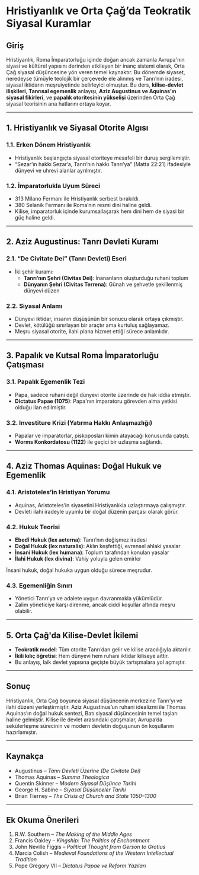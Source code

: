 # Hristiyanlık ve Orta Çağ’da Teokratik Siyasal Kuramlar

## Giriş

Hristiyanlık, Roma İmparatorluğu içinde doğan ancak zamanla Avrupa'nın siyasi ve kültürel yapısını derinden etkileyen bir inanç sistemi olarak, Orta Çağ siyasal düşüncesine yön veren temel kaynaktır. Bu dönemde siyaset, neredeyse tümüyle teolojik bir çerçevede ele alınmış ve Tanrı’nın iradesi, siyasal iktidarın meşruiyetinde belirleyici olmuştur. Bu ders, **kilise-devlet ilişkileri**, **Tanrısal egemenlik** anlayışı, **Aziz Augustinus ve Aquinas’ın siyasal fikirleri**, ve **papalık otoritesinin yükselişi** üzerinden Orta Çağ siyasal teorisinin ana hatlarını ortaya koyar.

---

## 1. Hristiyanlık ve Siyasal Otorite Algısı

### 1.1. Erken Dönem Hristiyanlık

- Hristiyanlık başlangıçta siyasal otoriteye mesafeli bir duruş sergilemiştir.
- “Sezar’ın hakkı Sezar’a, Tanrı’nın hakkı Tanrı’ya” (Matta 22:21) ifadesiyle dünyevi ve uhrevi alanlar ayrılmıştır.

### 1.2. İmparatorlukla Uyum Süreci

- 313 Milano Fermanı ile Hristiyanlık serbest bırakıldı.
- 380 Selanik Fermanı ile Roma’nın resmi dini haline geldi.
- Kilise, imparatorluk içinde kurumsallaşarak hem dini hem de siyasi bir güç haline geldi.

---

## 2. Aziz Augustinus: Tanrı Devleti Kuramı

### 2.1. “De Civitate Dei” (Tanrı Devleti) Eseri

- İki şehir kuramı:
  - **Tanrı’nın Şehri (Civitas Dei)**: İnananların oluşturduğu ruhani toplum
  - **Dünyanın Şehri (Civitas Terrena)**: Günah ve şehvetle şekillenmiş dünyevi düzen

### 2.2. Siyasal Anlamı

- Dünyevi iktidar, insanın düşüşünün bir sonucu olarak ortaya çıkmıştır.
- Devlet, kötülüğü sınırlayan bir araçtır ama kurtuluş sağlayamaz.
- Meşru siyasal otorite, ilahi plana hizmet ettiği sürece anlamlıdır.

---

## 3. Papalık ve Kutsal Roma İmparatorluğu Çatışması

### 3.1. Papalık Egemenlik Tezi

- Papa, sadece ruhani değil dünyevi otorite üzerinde de hak iddia etmiştir.
- **Dictatus Papae (1075)**: Papa'nın imparatoru görevden alma yetkisi olduğu ilan edilmiştir.

### 3.2. Investiture Krizi (Yatırma Hakkı Anlaşmazlığı)

- Papalar ve imparatorlar, piskoposları kimin atayacağı konusunda çatıştı.
- **Worms Konkordatosu (1122)** ile geçici bir uzlaşma sağlandı.

---

## 4. Aziz Thomas Aquinas: Doğal Hukuk ve Egemenlik

### 4.1. Aristoteles’in Hristiyan Yorumu

- Aquinas, Aristoteles’in siyasetini Hristiyanlıkla uzlaştırmaya çalışmıştır.
- Devleti ilahi iradeyle uyumlu bir doğal düzenin parçası olarak görür.

### 4.2. Hukuk Teorisi

- **Ebedî Hukuk (lex aeterna)**: Tanrı’nın değişmez iradesi
- **Doğal Hukuk (lex naturalis)**: Aklın keşfettiği, evrensel ahlaki yasalar
- **İnsani Hukuk (lex humana)**: Toplum tarafından konulan yasalar
- **İlahi Hukuk (lex divina)**: Vahiy yoluyla gelen emirler

İnsani hukuk, doğal hukuka uygun olduğu sürece meşrudur.

### 4.3. Egemenliğin Sınırı

- Yönetici Tanrı’ya ve adalete uygun davranmakla yükümlüdür.
- Zalim yöneticiye karşı direnme, ancak ciddi koşullar altında meşru olabilir.

---

## 5. Orta Çağ'da Kilise-Devlet İkilemi

- **Teokratik model**: Tüm otorite Tanrı’dan gelir ve kilise aracılığıyla aktarılır.
- **İkili kılıç öğretisi**: Hem dünyevi hem ruhani iktidar kiliseye aittir.
- Bu anlayış, laik devlet yapısına geçişte büyük tartışmalara yol açmıştır.

---

## Sonuç

Hristiyanlık, Orta Çağ boyunca siyasal düşüncenin merkezine Tanrı’yı ve ilahi düzeni yerleştirmiştir. Aziz Augustinus’un ruhani idealizmi ile Thomas Aquinas’ın doğal hukuk sentezi, Batı siyasal düşüncesinin temel taşları haline gelmiştir. Kilise ile devlet arasındaki çatışmalar, Avrupa’da sekülerleşme sürecinin ve modern devletin doğuşunun ön koşullarını hazırlamıştır.

---

## Kaynakça

- Augustinus – _Tanrı Devleti Üzerine (De Civitate Dei)_
- Thomas Aquinas – _Summa Theologica_
- Quentin Skinner – _Modern Siyasal Düşünce Tarihi_
- George H. Sabine – _Siyasal Düşünceler Tarihi_
- Brian Tierney – _The Crisis of Church and State 1050–1300_

---

## Ek Okuma Önerileri

1. R.W. Southern – _The Making of the Middle Ages_
2. Francis Oakley – _Kingship: The Politics of Enchantment_
3. John Neville Figgis – _Political Thought from Gerson to Grotius_
4. Marcia Colish – _Medieval Foundations of the Western Intellectual Tradition_
5. Pope Gregory VII – _Dictatus Papae ve Reform Yazıları_

